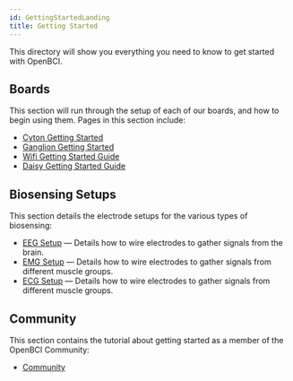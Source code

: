 ```yaml
---
id: GettingStartedLanding
title: Getting Started
---
```

This directory will show you everything you need to know to get started with OpenBCI.

## Boards

This section will run through the setup of each of our boards, and how to begin using them. Pages in this section include:

-   [Cyton Getting Started](GettingStarted/Boards/01-Cyton_Getting_Started_Guide.md)
-   [Ganglion Getting Started](GettingStarted/Boards/02-Ganglion_Getting_Started_Guide.md)
-   [Wifi Getting Started Guide](GettingStarted/Boards/03-Wifi_Getting_Started_Guide.md)
-   [Daisy Getting Started Guide](GettingStarted/Boards/011-Daisy_Getting_Started_Guide.md)

## Biosensing Setups

This section details the electrode setups for the various types of biosensing:

-   [EEG Setup](GettingStarted/02-Biosensing-Setups/01-EEG-Setup.md) — Details how to wire electrodes to gather signals from the brain.
-   [EMG Setup](GettingStarted/02-Biosensing-Setups/02-EMG-Setup.md) — Details how to wire electrodes to gather signals from different muscle groups.
-   [ECG Setup](GettingStarted/02-Biosensing-Setups/03-ECG-Setup.md) — Details how to wire electrodes to gather signals from different muscle groups.

## Community

This section contains the tutorial about getting started as a member of the OpenBCI Community:

-   [Community](GettingStarted/03-Community/13-Community_Instructions.md)
